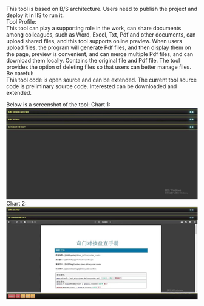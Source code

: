 This tool is based on B/S architecture. Users need to publish the project and deploy it in IIS to run it.           
Tool Profile:           
This tool can play a supporting role in the work, can share documents among colleagues, such as Word, Excel, Txt, Pdf and other documents, can upload shared files, and this tool supports online preview. When users upload files, the program will generate Pdf files, and then display them on the page, preview is convenient, and can merge multiple Pdf files, and can download them locally. Contains the original file and Pdf file. The tool provides the option of deleting files so that users can better manage files.           
Be careful:            
This tool code is open source and can be extended. The current tool source code is preliminary source code. Interested can be downloaded and extended.  

Below is a screenshot of the tool:
Chart 1:
![image](https://github.com/duanxuwen/FileSharingTool/blob/master/1.jpg)
Chart 2:
![image](https://github.com/duanxuwen/FileSharingTool/blob/master/2.jpg)
